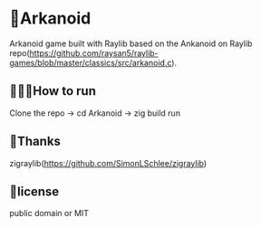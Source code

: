 # 🪩Arkanoid

Arkanoid game built with Raylib based on the Ankanoid on Raylib repo(https://github.com/raysan5/raylib-games/blob/master/classics/src/arkanoid.c).



## 🏃🏼‍♂️How to run
Clone the repo ->
cd Arkanoid
-> zig build run

## 🙏Thanks

zigraylib(https://github.com/SimonLSchlee/zigraylib)

## 📝license
public domain or MIT
